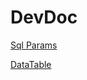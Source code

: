 # DevDoc
[Sql Params](https://dannisword.github.io/DevDoc/ZH.NetCore/api/ZH.NetCore.DataBase.Sql.Params.html)

[DataTable](https://dannisword.github.io/DevDoc/ZH.NetCore/api/ZH.NetCore.Extensions.DataTableExtension.html)
